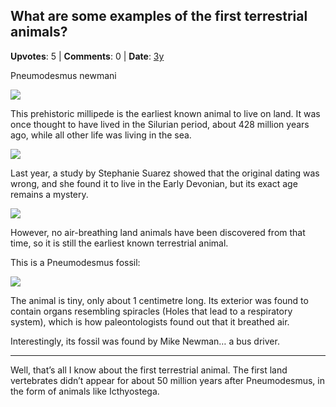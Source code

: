 ## What are some examples of the first terrestrial animals?
    
**Upvotes**: 5 | **Comments**: 0 | **Date**: [3y](https://www.quora.com/What-are-some-examples-of-the-first-terrestrial-animals/answer/Gary-Meaney)

Pneumodesmus newmani

![](https://qph.fs.quoracdn.net/main-qimg-79140e4ca34fc1ddfde9fed8f86387a6-lq)

This prehistoric millipede is the earliest known animal to live on land. It was once thought to have lived in the Silurian period, about 428 million years ago, while all other life was living in the sea.

![](https://qph.fs.quoracdn.net/main-qimg-84e6f77a853aa3e555a6c29c6d701bfb-lq)

Last year, a study by Stephanie Suarez showed that the original dating was wrong, and she found it to live in the Early Devonian, but its exact age remains a mystery.

![](https://qph.fs.quoracdn.net/main-qimg-54d679d4ef4a1daad7d187ef10e17aa2-lq)

However, no air-breathing land animals have been discovered from that time, so it is still the earliest known terrestrial animal.

This is a Pneumodesmus fossil:

![](https://qph.fs.quoracdn.net/main-qimg-9c4bbde0382529d33fab0360b33d770e-lq)

The animal is tiny, only about 1 centimetre long. Its exterior was found to contain organs resembling spiracles (Holes that lead to a respiratory system), which is how paleontologists found out that it breathed air.

Interestingly, its fossil was found by Mike Newman… a bus driver.

* * *

Well, that’s all I know about the first terrestrial animal. The first land vertebrates didn’t appear for about 50 million years after Pneumodesmus, in the form of animals like Icthyostega.

